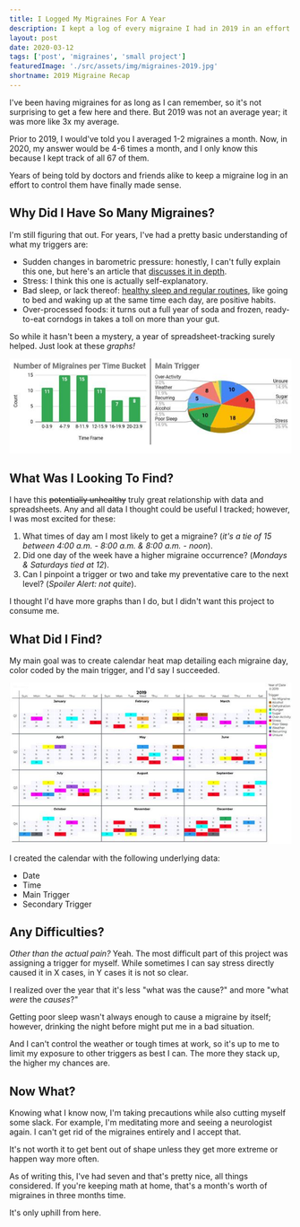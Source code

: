 ```yaml
---
title: I Logged My Migraines For A Year
description: I kept a log of every migraine I had in 2019 in an effort to better understand my triggers and reduce their frequency.
layout: post
date: 2020-03-12
tags: ['post', 'migraines', 'small project']
featuredImage: './src/assets/img/migraines-2019.jpg'
shortname: 2019 Migraine Recap
---
```

I've been having migraines for as long as I can remember, so it's not surprising to get a few here and there. But 2019 was not an average year; it was more like 3x my average.

Prior to 2019, I would've told you I averaged 1-2 migraines a month. Now, in 2020, my answer would be 4-6 times a month, and I only know this because I kept track of all 67 of them.

Years of being told by doctors and friends alike to keep a migraine log in an effort to control them have finally made sense.

## Why Did I Have So Many Migraines?
I'm still figuring that out. For years, I've had a pretty basic understanding of what my triggers are:
* Sudden changes in barometric pressure: honestly, I can't fully explain this one, but here's an article that [discusses it in depth](https://blog.themigrainereliefcenter.com/barometric-pressure-and-migraines-what-you-need-to-know).
* Stress: I think this one is actually self-explanatory.
* Bad sleep, or lack thereof: [healthy sleep and regular routines](https://americanmigrainefoundation.org/resource-library/sleep/), like going to bed and waking up at the same time each day, are positive habits.
* Over-processed foods: it turns out a full year of soda and frozen, ready-to-eat corndogs in takes a toll on more than your gut.

So while it hasn't been a mystery, a year of spreadsheet-tracking surely helped. Just look at these _graphs!_

![Two charts I created with my migraine data](/assets/img/migraines-charts.jpg)

## What Was I Looking To Find?
I have this ~~potentially unhealthy~~ truly great relationship with data and spreadsheets. Any and all data I thought could be useful I tracked; however, I was most excited for these:
1. What times of day am I most likely to get a migraine? (_it's a tie of 15 between 4:00 a.m. - 8:00 a.m. & 8:00 a.m. - noon_).
2. Did one day of the week have a higher migraine occurrence? (_Mondays & Saturdays tied at 12_).
3. Can I pinpoint a trigger or two and take my preventative care to the next level? (_Spoiler Alert: not quite_).

I thought I'd have more graphs than I do, but I didn't want this project to consume me.

## What Did I Find?
My main goal was to create calendar heat map detailing each migraine day, color coded by the main trigger, and I'd say I succeeded.

![My migraine calendar heat map](/assets/img/migraines-2019.jpg)

I created the calendar with the following underlying data:
* Date
* Time
* Main Trigger
* Secondary Trigger

## Any Difficulties?
_Other than the actual pain?_ Yeah. The most difficult part of this project was assigning a trigger for myself. While sometimes I can say stress directly caused it in X cases, in Y cases it is not so clear.

I realized over the year that it's less "what was the cause?" and more "what _were_ the _causes_?"

Getting poor sleep wasn't always enough to cause a migraine by itself; however, drinking the night before might put me in a bad situation.

And I can't control the weather or tough times at work, so it's up to me to limit my exposure to other triggers as best I can. The more they stack up, the higher my chances are.

## Now What?
Knowing what I know now, I'm taking precautions while also cutting myself some slack. For example, I'm meditating more and seeing a neurologist again. I can't get rid of the migraines entirely and I accept that.

It's not worth it to get bent out of shape unless they get more extreme or happen way more often.

As of writing this, I've had seven and that's pretty nice, all things considered. If you're keeping math at home, that's a month's worth of migraines in three months time.

It's only uphill from here.
